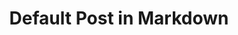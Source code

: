 ---
layout: posts
title: Default Post in Markdown
description: This post is a placeholder to define styles for new posts to be built off of.
keywords: Keywords for SEO go here separated by commas
---